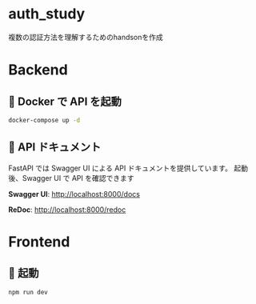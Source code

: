 # auth_study

複数の認証方法を理解するためのhandsonを作成

# Backend

## 🚀 Docker で API を起動
```bash
docker-compose up -d
```
## 📖 API ドキュメント
FastAPI では Swagger UI による API ドキュメントを提供しています。
起動後、Swagger UI で API を確認できます

**Swagger UI**: [http://localhost:8000/docs](http://localhost:8000/docs)

**ReDoc**: [http://localhost:8000/redoc](http://localhost:8000/redoc)

# Frontend

## 🚀 起動
```bash
npm run dev
```